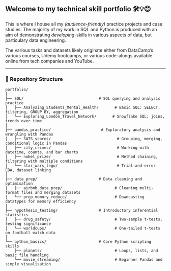 ## Welcome to my technical skill portfolio 🛠️💡😊

This is where I house all my _(audience-friendly)_ practice projects and case studies. 
The majority of my work in SQL and Python is produced with an aim of demonstrating _developing_-skills in various aspects of data, but particulary data engineering.

The various tasks and datasets likely originate either from DataCamp’s various courses, Udemy bootcamps, or various code-alongs available online from tech companies and YouTube.

---

### 📂 Repository Structure
```
portfolio/
│
├── SQL/                                 # SQL querying and analysis practice
│   ├── Analyzing_Students_Mental_Health/       # Basic SQL: SELECT, filtering, GROUP BY, aggregation
│   └── Exploring_London_Travel_Network/       # Snowflake SQL: joins, trends over time
│
├── pandas_practice/                      # Exploratory analysis and wrangling with Pandas
│   ├── SATS_scores/                             # Grouping, merging, conditional logic in Pandas
│   ├── city_crimes/                             # Working with datetime, counts, and bar charts
│   ├── nobel_prize/                             # Method chaining, filtering with multiple conditions
│   └── star_wars_lego/                          # Trial-and-error EDA, dataset linking
│
├── data_prep/                           # Data cleaning and optimisation
│   ├── airbnb_data_prep/                       # Cleaning multi-format files and merging datasets
│   └── prep_memory_reduce/                     # Downcasting datatypes for memory efficiency
│
├── hypothesis_testing/                  # Introductory inferential statistics
│   ├── drug_safety/                            # Two-sample t-tests, testing significance
│   └── worldcups/                              # One-tailed t-tests on football match data
│
└── python_basics/                       # Core Python scripting skills
    ├── planets/                                # Loops, lists, and basic file handling
    └── movie_streaming/                        # Beginner Pandas and simple visualisation

```
